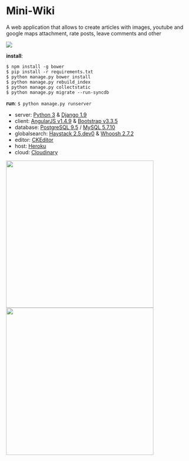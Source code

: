 # Mini-Wiki
A web application that allows to create articles with images, youtube and google maps attachment, rate posts, leave comments and other

<img src="http://res.cloudinary.com/dzsjwgjii/image/upload/v1460745554/mini-wiki.png"/>

**install**:  
```
$ npm install -g bower
$ pip install -r requirements.txt
$ python manage.py bower install
$ python manage.py rebuild_index
$ python manage.py collectstatic
$ python manage.py migrate --run-syncdb
```


**run**:  ```$ python manage.py runserver```

* server: [Python 3](https://www.python.org/download/releases/3.0/) & [Django 1.9](https://www.djangoproject.com/)
* client: [AngularJS v1.4.9](https://angularjs.org/) & [Bootstrap v3.3.5](http://getbootstrap.com/)
* database: [PostgreSQL 9.5](http://www.postgresql.org/) / [MySQL 5.7.10](https://www.mysql.com/)
* globalsearch: [Haystack 2.5.dev0](http://haystacksearch.org/) & [Whoosh 2.7.2](https://pypi.python.org/pypi/Whoosh/)
* editor: [CKEditor](http://ckeditor.com/)
* host: [Heroku](http://heroku.com)
* cloud: [Cloudinary](https://cloudinary.com)

<img src="http://res.cloudinary.com/dzsjwgjii/image/upload/v1461005731/wiki-mobile.png" width=400px/>
<img src="http://res.cloudinary.com/dzsjwgjii/image/upload/v1461005767/wiki-pc.png" width=400px/>
